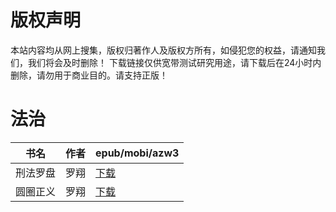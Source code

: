 # 版权声明

本站内容均从网上搜集，版权归著作人及版权方所有，如侵犯您的权益，请通知我们，我们将会及时删除！ 下载链接仅供宽带测试研究用途，请下载后在24小时内删除，请勿用于商业目的。请支持正版！

# 法治

| 书名 | 作者 | epub/mobi/azw3 |
| --- | --- | --- |
| 刑法罗盘 | 罗翔 | [下载](https://url89.ctfile.com/f/31084289-1357001098-c541e1?p=8866) |
| 圆圈正义 | 罗翔 | [下载](https://url89.ctfile.com/f/31084289-1356987298-d8e466?p=8866) |
